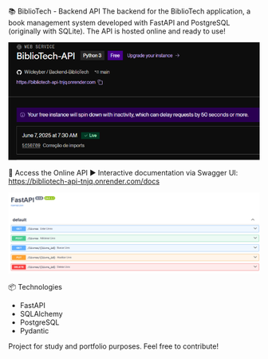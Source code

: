 📚 BiblioTech - Backend API
The backend for the BiblioTech application, a book management system developed with FastAPI and PostgreSQL (originally with SQLite). The API is hosted online and ready to use!

![API](./assets/API.png)

🚀 Access the Online API
▶️ Interactive documentation via Swagger UI:
https://bibliotech-api-tnjq.onrender.com/docs

![Swagger UI](./assets/Docs.png)

📦 Technologies
- FastAPI
- SQLAlchemy
- PostgreSQL
- Pydantic

Project for study and portfolio purposes. Feel free to contribute!
